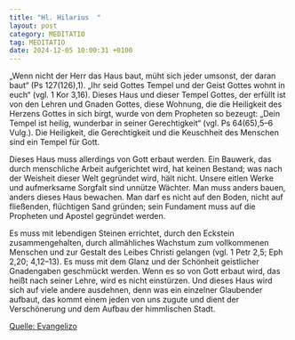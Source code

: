 ```yaml
---
title: "Hl. Hilarius  "
layout: post
category: MEDITATIO
tag: MEDITATIO
date: 2024-12-05 10:00:31 +0100
---
```

„Wenn nicht der Herr das Haus baut, müht sich jeder umsonst, der daran baut“ (Ps 127(126),1). „Ihr seid Gottes Tempel und der Geist Gottes wohnt in euch“ (vgl. 1 Kor 3,16). Dieses Haus und dieser Tempel Gottes, der erfüllt ist von den Lehren und Gnaden Gottes, diese Wohnung, die die Heiligkeit des Herzens Gottes in sich birgt, wurde von dem Propheten so bezeugt: „Dein Tempel ist heilig, wunderbar in seiner Gerechtigkeit“ (vgl.<!--more--> Ps 64(65),5–6 Vulg.). Die Heiligkeit, die Gerechtigkeit und die Keuschheit des Menschen sind ein Tempel für Gott.

Dieses Haus muss allerdings von Gott erbaut werden. Ein Bauwerk, das durch menschliche Arbeit aufgerichtet wird, hat keinen Bestand; was nach der Weisheit dieser Welt gegründet wird, hält nicht. Unsere eitlen Werke und aufmerksame Sorgfalt sind unnütze Wächter. Man muss anders bauen, anders dieses Haus bewachen. Man darf es nicht auf den Boden, nicht auf fließenden, flüchtigen Sand gründen; sein Fundament muss auf die Propheten und Apostel gegründet werden.

Es muss mit lebendigen Steinen errichtet, durch den Eckstein zusammengehalten, durch allmähliches Wachstum zum vollkommenen Menschen und zur Gestalt des Leibes Christi gelangen (vgl. 1 Petr 2,5; Eph 2,20; 4,12–13). Es muss mit dem Glanz und der Schönheit geistlicher Gnadengaben geschmückt werden. Wenn es so von Gott erbaut wird, das heißt nach seiner Lehre, wird es nicht einstürzen. Und dieses Haus wird sich auf viele andere ausdehnen, denn was ein einzelner Glaubender aufbaut, das kommt einem jeden von uns zugute und dient der Verschönerung und dem Aufbau der himmlischen Stadt.


[Quelle: Evangelizo](https://evangeliumtagfuertag.org/DE/gospel)